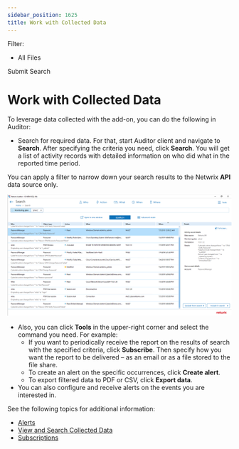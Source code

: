 ```yaml
---
sidebar_position: 1625
title: Work with Collected Data
---
```


Filter: 

* All Files

Submit Search

# Work with Collected Data

To leverage data collected with the add-on, you can do the following in Auditor:

* Search for required data. For that, start Auditor client and navigate to **Search**. After specifying the criteria you need, click **Search**. You will get a list of activity records with detailed information on who did what in the reported time period.

You can apply a filter to narrow down your search results to the Netwrix **API** data source only.

[![AR from CyberArk in NA](../../../../../../static/images/Auditor_10.7/Content/Resources/Images/Auditor/Search/AddonData/CyberArk_thumb_0_0.png "AR from CyberArk in NA")](../../../Resources/Images/Auditor/Search/AddonData/CyberArk.png)

* Also, you can click **Tools** in the upper-right corner and select the command you need. For example:
  * If you want to periodically receive the report on the results of search with the specified criteria, click **Subscribe**. Then specify how you want the report to be delivered – as an email or as a file stored to the file share.
  * To create an alert on the specific occurrences, click **Create alert**.
  * To export filtered data to PDF or CSV, click **Export data**.
* You can also configure and receive alerts on the events you are interested in.

See the following topics for additional information:

* [Alerts](../../Admin/AlertSettings/Overview "Alerts")
* [View and Search Collected Data](../../Admin/Search/Overview "View and Search Collected Data")
* [Subscriptions](../../Admin/Subscriptions/Overview "Subscriptions")